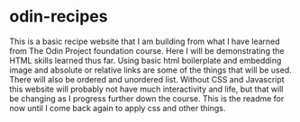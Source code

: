 # odin-recipes
This is a basic recipe website that I am building from what I have learned from The Odin Project foundation course.
Here I will be demonstrating the HTML skills learned thus far. Using basic html boilerplate and embedding image and absolute or relative links are some of the things that will be used. There will also be ordered and unordered list.
Without CSS and Javascript this website will probably not have much interactivity and life, but that will be changing as I progress further down the course.
This is the readme for now until I come back again to apply css and other things.